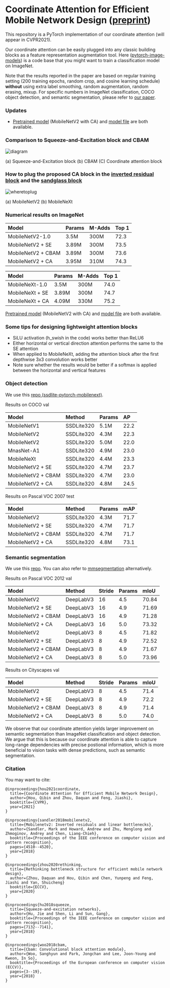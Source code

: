 # Coordinate Attention for Efficient Mobile Network Design ([preprint](https://arxiv.org/abs/2103.02907))

This repository is a PyTorch implementation of our coordinate attention (will appear in CVPR2021).

Our coordinate attention can be easily plugged into any classic building blocks as a feature representation augmentation tool. Here ([pytorch-image-models](https://github.com/rwightman/pytorch-image-models)) is a code base that you might want to train a classification model on ImageNet.

Note that the results reported in the paper are based on regular training setting (200 training epochs, random crop, and cosine learning schedule) **without** using extra label smoothing, random augmentation, random erasing, mixup. For specific numbers in ImageNet classification, COCO object detection, and semantic segmentation, please refer to [our paper](https://arxiv.org/abs/2103.02907).


### Updates

- [Pretrained model](https://github.com/Andrew-Qibin/CoordAttention/blob/main/mbv2_ca.pth) (MobileNetV2 with CA) and [model file](https://github.com/Andrew-Qibin/CoordAttention/blob/main/mbv2_ca.py) are both available.


### Comparison to Squeeze-and-Excitation block and CBAM

![diagram](diagram.png)

(a) Squeeze-and-Excitation block      (b) CBAM      (C) Coordinate attention block


### How to plug the proposed CA block in the [inverted residual block](https://openaccess.thecvf.com/content_cvpr_2018/papers/Sandler_MobileNetV2_Inverted_Residuals_CVPR_2018_paper.pdf) and the [sandglass block](https://arxiv.org/pdf/2007.02269.pdf)

![wheretoplug](attpos.png)

(a) MobileNetV2 (b) MobileNeXt


### Numerical results on ImageNet

| Model              | Params  |  M-Adds | Top 1 |
| :----------------- | :------ | :------ | :---- |
| MobileNetV2-1.0    | 3.5M    | 300M    | 72.3  |
| MobileNetV2 + SE   | 3.89M   | 300M    | 73.5  |
| MobileNetV2 + CBAM | 3.89M   | 300M    | 73.6  |
| MobileNetV2 + CA   | 3.95M   | 310M    | 74.3  |

| Model             | Params  |  M-Adds | Top 1 |
| :---------------- | :------ | :------ | :---- |
| MobileNeXt-1.0    | 3.5M    | 300M    | 74.0  |
| MobileNeXt + SE   | 3.89M   | 300M    | 74.7  |
| MobileNeXt + CA   | 4.09M   | 330M    | 75.2  |

[Pretrained model](https://github.com/Andrew-Qibin/CoordAttention/blob/main/mbv2_ca.pth) (MobileNetV2 with CA) and [model file](https://github.com/Andrew-Qibin/CoordAttention/blob/main/mbv2_ca.py) are both available.

### Some tips for designing lightweight attention blocks

- SiLU activation (h_swish in the code) works better than ReLU6 
- Either horizontal or vertical direction attention performs the same to the SE attention
- When applied to MobileNeXt, adding the attention block after the first depthwise 3x3 convolution works better
- Note sure whether the results would be better if a softmax is applied between the horizontal and vertical features

### Object detection

We use this [repo (ssdlite-pytorch-mobilenext)](https://github.com/Andrew-Qibin/ssdlite-pytorch-mobilenext).

Results on COCO val

| Model              | Method     |  Params | AP |
| :----------------- | :--------- | :------ | :---- |
| MobileNetV1        | SSDLite320 | 5.1M    | 22.2  |
| MobileNetV2        | SSDLite320 | 4.3M    | 22.3  |
| MobileNetV2        | SSDLite320 | 5.0M    | 22.0  |
| MnasNet-A1         | SSDLite320 | 4.9M    | 23.0  |
| MobileNeXt         | SSDLite320 | 4.4M    | 23.3  |
| MobileNetV2 + SE   | SSDLite320 | 4.7M    | 23.7  |
| MobileNetV2 + CBAM | SSDLite320 | 4.7M    | 23.0  |
| MobileNetV2 + CA   | SSDLite320 | 4.8M    | 24.5  |

Results on Pascal VOC 2007 test

| Model              | Method     |  Params | mAP |
| :----------------- | :--------- | :------ | :---- |
| MobileNetV2        | SSDLite320 | 4.3M    | 71.7  |
| MobileNetV2 + SE   | SSDLite320 | 4.7M    | 71.7  |
| MobileNetV2 + CBAM | SSDLite320 | 4.7M    | 71.7  |
| MobileNetV2 + CA   | SSDLite320 | 4.8M    | 73.1  |

### Semantic segmentation

We use this [repo](https://github.com/Andrew-Qibin/SPNet). You can also refer to [mmsegmentation](https://github.com/open-mmlab/mmsegmentation) alternatively.

Results on Pascal VOC 2012 val

| Model              | Method     | Stride | Params | mIoU  |
| :----------------- | :--------- | :------| :----- | :---- |
| MobileNetV2        | DeepLabV3  | 16     | 4.5    | 70.84 |
| MobileNetV2 + SE   | DeepLabV3  | 16     | 4.9    | 71.69 |
| MobileNetV2 + CBAM | DeepLabV3  | 16     | 4.9    | 71.28 |
| MobileNetV2 + CA   | DeepLabV3  | 16     | 5.0    | 73.32 |
| MobileNetV2        | DeepLabV3  | 8      | 4.5    | 71.82 |
| MobileNetV2 + SE   | DeepLabV3  | 8      | 4.9    | 72.52 |
| MobileNetV2 + CBAM | DeepLabV3  | 8      | 4.9    | 71.67 |
| MobileNetV2 + CA   | DeepLabV3  | 8      | 5.0    | 73.96 |


Results on Cityscapes val 

| Model              | Method     | Stride | Params | mIoU |
| :----------------- | :--------- | :------| :----- | :--- |
| MobileNetV2        | DeepLabV3  | 8      | 4.5    | 71.4 |
| MobileNetV2 + SE   | DeepLabV3  | 8      | 4.9    | 72.2 |
| MobileNetV2 + CBAM | DeepLabV3  | 8      | 4.9    | 71.4 |
| MobileNetV2 + CA   | DeepLabV3  | 8      | 5.0    | 74.0 |

We observe that our coordinate attention yields larger improvement on semantic segmentation than ImageNet classification and object detection. We argue that this is because our coordinate attention is able to capture long-range dependencies with precise postional information, which is more beneficial to vision tasks with dense predictions, such as semantic segmentation.


### Citation

You may want to cite:

```
@inproceedings{hou2021coordinate,
  title={Coordinate Attention for Efficient Mobile Network Design},
  author={Hou, Qibin and Zhou, Daquan and Feng, Jiashi},
  booktitle={CVPR},
  year={2021}
}

@inproceedings{sandler2018mobilenetv2,
  title={Mobilenetv2: Inverted residuals and linear bottlenecks},
  author={Sandler, Mark and Howard, Andrew and Zhu, Menglong and Zhmoginov, Andrey and Chen, Liang-Chieh},
  booktitle={Proceedings of the IEEE conference on computer vision and pattern recognition},
  pages={4510--4520},
  year={2018}
}

@inproceedings{zhou2020rethinking,
  title={Rethinking bottleneck structure for efficient mobile network design},
  author={Zhou, Daquan and Hou, Qibin and Chen, Yunpeng and Feng, Jiashi and Yan, Shuicheng}
  booktitle={ECCV},
  year={2020}
}

@inproceedings{hu2018squeeze,
  title={Squeeze-and-excitation networks},
  author={Hu, Jie and Shen, Li and Sun, Gang},
  booktitle={Proceedings of the IEEE conference on computer vision and pattern recognition},
  pages={7132--7141},
  year={2018}
}

@inproceedings{woo2018cbam,
  title={Cbam: Convolutional block attention module},
  author={Woo, Sanghyun and Park, Jongchan and Lee, Joon-Young and Kweon, In So},
  booktitle={Proceedings of the European conference on computer vision (ECCV)},
  pages={3--19},
  year={2018}
}
```
